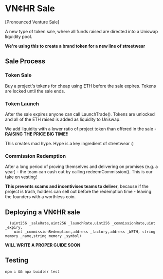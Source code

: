 # VN¢HR Sale

[Pronounced Venture Sale] 

A new type of token sale, where all funds raised are directed into a Uniswap liquidity pool. 

**We're using this to create a brand token for a new line of streetwear**

## Sale Process

### Token Sale
Buy a project's tokens for cheap using ETH before the sale expires. Tokens are locked until the sale ends.

### Token Launch
After the sale expires anyone can call LaunchTrade(). Tokens are unlocked and all of the ETH raised is added as liquidity to Uniswap. 

We add liquidity with a lower ratio of project token than offered in the sale - **RAISING THE PRICE BIG TIME!!**

This creates mad hype. Hype is a key ingredient of streetwear :)

### Commission Redemption
After a long period of proving themselves and delivering on promises (e.g. a year) - the team can cash out by calling redeemCommission(). This is our take on vesting!

**This prevents scams and incentivises teams to deliver**, because if the project is trash, holders can sell out before the redemption time - leaving the founders with a worthless coin. 

## Deploying a VN¢HR sale
```sol
  (uint256 _saleRate,uint256 _launchRate,uint256 _commissionRate,uint _expiry,
    uint _commissionRedemption,address _factory,address _WETH, string memory _name,string memory _symbol)
```

**WILL WRITE A PROPER GUIDE SOON**

## Testing
```
npm i && npx buidler test
```
